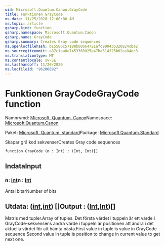 ```yaml
---
uid: Microsoft.Quantum.Canon.GrayCode
title: Funktionen GrayCode
ms.date: 11/25/2020 12:00:00 AM
ms.topic: article
qsharp.kind: function
qsharp.namespace: Microsoft.Quantum.Canon
qsharp.name: GrayCode
qsharp.summary: Creates Gray code sequences
ms.openlocfilehash: b15586c57180b00064721afc990436320824cba2
ms.sourcegitcommit: a87c1aa8e7453360025e47ba614f25b02ea84ec3
ms.translationtype: MT
ms.contentlocale: sv-SE
ms.lasthandoff: 11/26/2020
ms.locfileid: "96206892"
---
```

# <a name="graycode-function"></a><span data-ttu-id="35468-102">Funktionen GrayCode</span><span class="sxs-lookup"><span data-stu-id="35468-102">GrayCode function</span></span>

<span data-ttu-id="35468-103">Namnrymd: [Microsoft. Quantum. Canon](xref:Microsoft.Quantum.Canon)</span><span class="sxs-lookup"><span data-stu-id="35468-103">Namespace: [Microsoft.Quantum.Canon](xref:Microsoft.Quantum.Canon)</span></span>

<span data-ttu-id="35468-104">Paket: [Microsoft. Quantum. standard](https://nuget.org/packages/Microsoft.Quantum.Standard)</span><span class="sxs-lookup"><span data-stu-id="35468-104">Package: [Microsoft.Quantum.Standard](https://nuget.org/packages/Microsoft.Quantum.Standard)</span></span>


<span data-ttu-id="35468-105">Skapar grå kod sekvenser</span><span class="sxs-lookup"><span data-stu-id="35468-105">Creates Gray code sequences</span></span>

```qsharp
function GrayCode (n : Int) : (Int, Int)[]
```


## <a name="input"></a><span data-ttu-id="35468-106">Indata</span><span class="sxs-lookup"><span data-stu-id="35468-106">Input</span></span>

### <a name="n--int"></a><span data-ttu-id="35468-107">n: [int](xref:microsoft.quantum.lang-ref.int)</span><span class="sxs-lookup"><span data-stu-id="35468-107">n : [Int](xref:microsoft.quantum.lang-ref.int)</span></span>

<span data-ttu-id="35468-108">Antal bitar</span><span class="sxs-lookup"><span data-stu-id="35468-108">Number of bits</span></span>



## <a name="output--intint"></a><span data-ttu-id="35468-109">Utdata: ([int](xref:microsoft.quantum.lang-ref.int),[int](xref:microsoft.quantum.lang-ref.int)) []</span><span class="sxs-lookup"><span data-stu-id="35468-109">Output : ([Int](xref:microsoft.quantum.lang-ref.int),[Int](xref:microsoft.quantum.lang-ref.int))[]</span></span>

<span data-ttu-id="35468-110">Matris med tupler.</span><span class="sxs-lookup"><span data-stu-id="35468-110">Array of tuples.</span></span> <span data-ttu-id="35468-111">Det första värdet i tuppeln är ett värde i GrayCode-sekvensens andra värde i tuppeln är positionen att ändra i det aktuella värdet för att hämta nästa.</span><span class="sxs-lookup"><span data-stu-id="35468-111">First value in tuple is value in GrayCode sequence Second value in tuple is position to change in current value to get next one.</span></span>